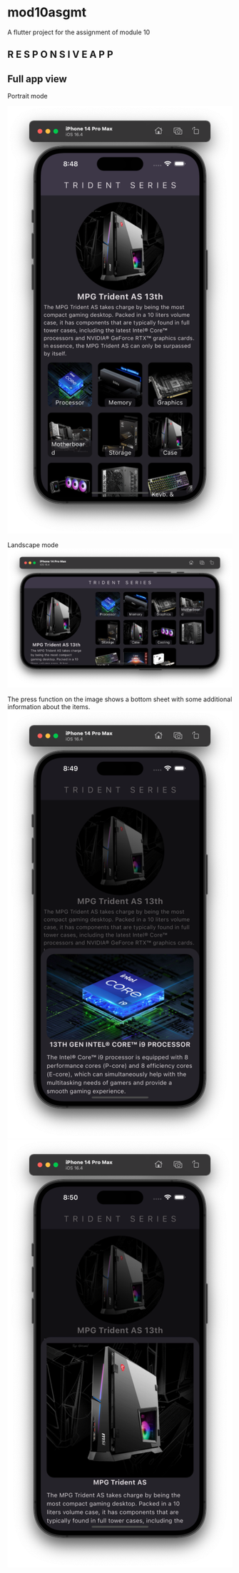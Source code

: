 # mod10asgmt

A flutter project for the assignment of module 10

## R E S P O N S I V E  A P P


## Full app view
Portrait mode

![Alt Text](assets/screenshots/ss1.png)


Landscape mode
![Alt Text](assets/screenshots/ss2.png)


The press function on the image shows a bottom sheet with some additional information about the items.
![Alt Text](assets/screenshots/ss3.png)
![Alt Text](assets/screenshots/ss4.png)
